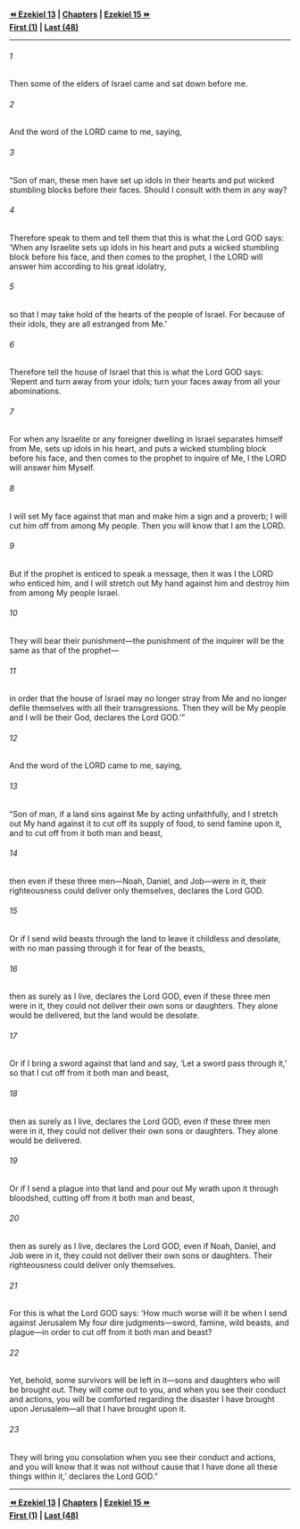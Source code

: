   
**[⏪ Ezekiel 13](./Ezekiel%2013.md) | [Chapters](./_index.md) | [Ezekiel 15 ⏩](./Ezekiel%2015.md)**  
**[First (1)](./Ezekiel%201.md) | [Last (48)](./Ezekiel%2048.md)**  
  
---  
  
###### 1  
Then some of the elders of Israel came and sat down before me.  
  
###### 2  
And the word of the LORD came to me, saying,  
  
###### 3  
“Son of man, these men have set up idols in their hearts and put wicked stumbling blocks before their faces. Should I consult with them in any way?  
  
###### 4  
Therefore speak to them and tell them that this is what the Lord GOD says: ‘When any Israelite sets up idols in his heart and puts a wicked stumbling block before his face, and then comes to the prophet, I the LORD will answer him according to his great idolatry,  
  
###### 5  
so that I may take hold of the hearts of the people of Israel. For because of their idols, they are all estranged from Me.’  
  
###### 6  
Therefore tell the house of Israel that this is what the Lord GOD says: ‘Repent and turn away from your idols; turn your faces away from all your abominations.  
  
###### 7  
For when any Israelite or any foreigner dwelling in Israel separates himself from Me, sets up idols in his heart, and puts a wicked stumbling block before his face, and then comes to the prophet to inquire of Me, I the LORD will answer him Myself.  
  
###### 8  
I will set My face against that man and make him a sign and a proverb; I will cut him off from among My people. Then you will know that I am the LORD.  
  
###### 9  
But if the prophet is enticed to speak a message, then it was I the LORD who enticed him, and I will stretch out My hand against him and destroy him from among My people Israel.  
  
###### 10  
They will bear their punishment—the punishment of the inquirer will be the same as that of the prophet—  
  
###### 11  
in order that the house of Israel may no longer stray from Me and no longer defile themselves with all their transgressions. Then they will be My people and I will be their God, declares the Lord GOD.’”  
  
###### 12  
And the word of the LORD came to me, saying,  
  
###### 13  
“Son of man, if a land sins against Me by acting unfaithfully, and I stretch out My hand against it to cut off its supply of food, to send famine upon it, and to cut off from it both man and beast,  
  
###### 14  
then even if these three men—Noah, Daniel, and Job—were in it, their righteousness could deliver only themselves, declares the Lord GOD.  
  
###### 15  
Or if I send wild beasts through the land to leave it childless and desolate, with no man passing through it for fear of the beasts,  
  
###### 16  
then as surely as I live, declares the Lord GOD, even if these three men were in it, they could not deliver their own sons or daughters. They alone would be delivered, but the land would be desolate.  
  
###### 17  
Or if I bring a sword against that land and say, ‘Let a sword pass through it,’ so that I cut off from it both man and beast,  
  
###### 18  
then as surely as I live, declares the Lord GOD, even if these three men were in it, they could not deliver their own sons or daughters. They alone would be delivered.  
  
###### 19  
Or if I send a plague into that land and pour out My wrath upon it through bloodshed, cutting off from it both man and beast,  
  
###### 20  
then as surely as I live, declares the Lord GOD, even if Noah, Daniel, and Job were in it, they could not deliver their own sons or daughters. Their righteousness could deliver only themselves.  
  
###### 21  
For this is what the Lord GOD says: ‘How much worse will it be when I send against Jerusalem My four dire judgments—sword, famine, wild beasts, and plague—in order to cut off from it both man and beast?  
  
###### 22  
Yet, behold, some survivors will be left in it—sons and daughters who will be brought out. They will come out to you, and when you see their conduct and actions, you will be comforted regarding the disaster I have brought upon Jerusalem—all that I have brought upon it.  
  
###### 23  
They will bring you consolation when you see their conduct and actions, and you will know that it was not without cause that I have done all these things within it,’ declares the Lord GOD.”  
  
  
---  
  
**[⏪ Ezekiel 13](./Ezekiel%2013.md) | [Chapters](./_index.md) | [Ezekiel 15 ⏩](./Ezekiel%2015.md)**  
**[First (1)](./Ezekiel%201.md) | [Last (48)](./Ezekiel%2048.md)**  
  
